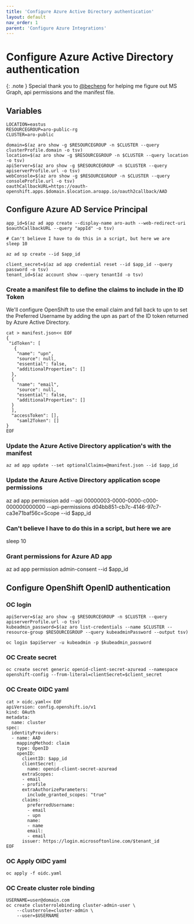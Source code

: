 ```yaml
---
title: 'Configure Azure Active Directory authentication'
layout: default
nav_order: 1
parent: 'Configure Azure Integrations'
---
```


# Configure Azure Active Directory authentication

{: .note }
Special thank you to [@becheng](https://github.com/becheng) for helping me figure out MS Graph, api permissions and the manifest file.

## Variables
```
LOCATION=eastus                
RESOURCEGROUP=aro-public-rg
CLUSTER=aro-public

domain=$(az aro show -g $RESOURCEGROUP -n $CLUSTER --query clusterProfile.domain -o tsv)
location=$(az aro show -g $RESOURCEGROUP -n $CLUSTER --query location -o tsv)
apiServer=$(az aro show -g $RESOURCEGROUP -n $CLUSTER --query apiserverProfile.url -o tsv)
webConsole=$(az aro show -g $RESOURCEGROUP -n $CLUSTER --query consoleProfile.url -o tsv)
oauthCallbackURL=https://oauth-openshift.apps.$domain.$location.aroapp.io/oauth2callback/AAD
```

## Configure Azure AD Service Principal
```
app_id=$(az ad app create --display-name aro-auth --web-redirect-uri $oauthCallbackURL --query "appId" -o tsv)

# Can't believe I have to do this in a script, but here we are
sleep 10

az ad sp create --id $app_id

client_secret=$(az ad app credential reset --id $app_id --query password -o tsv)
tenant_id=$(az account show --query tenantId -o tsv)
```

### Create a manifest file to define the claims to include in the ID Token
We'll configure OpenShift to use the email claim and fall back to upn to set the Preferred Username by adding the upn as part of the ID token returned by Azure Active Directory.
```
cat > manifest.json<< EOF
{
 "idToken": [
   {
    "name": "upn",
    "source": null,
    "essential": false,
    "additionalProperties": []
  },
  {
    "name": "email",
    "source": null,
    "essential": false,
    "additionalProperties": []
  }
  ],
  "accessToken": [],
	"saml2Token": []
}
EOF
```

###  Update the Azure Active Directory application's with the manifest
```
az ad app update --set optionalClaims=@manifest.json --id $app_id
```

### Update the Azure Active Directory application scope permissions
az ad app permission add --api 00000003-0000-0000-c000-000000000000 --api-permissions d04bb851-cb7c-4146-97c7-ca3e71baf56c=Scope --id $app_id

### Can't believe I have to do this in a script, but here we are
sleep 10

### Grant permissions for Azure AD app
az ad app permission admin-consent --id $app_id

## Configure OpenShift OpenID authentication

### OC login
```
apiServer=$(az aro show -g $RESOURCEGROUP -n $CLUSTER --query apiserverProfile.url -o tsv)
kubeadmin_password=$(az aro list-credentials --name $CLUSTER --resource-group $RESOURCEGROUP --query kubeadminPassword --output tsv)

oc login $apiServer -u kubeadmin -p $kubeadmin_password
```

### OC Create secret
```
oc create secret generic openid-client-secret-azuread --namespace openshift-config --from-literal=clientSecret=$client_secret
```

### OC Create OIDC yaml
```
cat > oidc.yaml<< EOF
apiVersion: config.openshift.io/v1
kind: OAuth
metadata:
  name: cluster
spec:
  identityProviders:
  - name: AAD
    mappingMethod: claim
    type: OpenID
    openID:
      clientID: $app_id
      clientSecret:
        name: openid-client-secret-azuread
      extraScopes:
      - email
      - profile
      extraAuthorizeParameters:
        include_granted_scopes: "true"
      claims:
        preferredUsername:
        - email
        - upn
        name:
        - name
        email:
        - email
      issuer: https://login.microsoftonline.com/$tenant_id
EOF
```

### OC Apply OIDC yaml
```
oc apply -f oidc.yaml
```

### OC Create cluster role binding
```
USERNAME=user@domain.com
oc create clusterrolebinding cluster-admin-user \
    --clusterrole=cluster-admin \
    --user=$USERNAME
```
